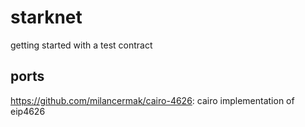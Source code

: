 # starknet
getting started with a test contract

## ports
https://github.com/milancermak/cairo-4626: cairo implementation of eip4626
